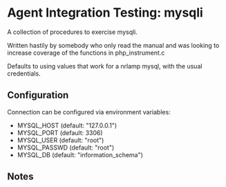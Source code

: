 # Agent Integration Testing:  mysqli

A collection of procedures to exercise mysqli.

Written hastily by somebody who only read the manual and was looking
to increase coverage of the functions in php_instrument.c

Defaults to using values that work for a nrlamp mysql, with the usual
credentials.

## Configuration

Connection can be configured via environment variables:

  * MYSQL_HOST (default: "127.0.0.1")
  * MYSQL_PORT (default: 3306)
  * MYSQL_USER (default: "root")
  * MYSQL_PASSWD (default: "root")
  * MYSQL_DB (default: "information_schema")

## Notes
